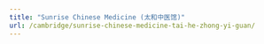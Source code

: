 ```yaml
---
title: "Sunrise Chinese Medicine (太和中医馆)"
url: /cambridge/sunrise-chinese-medicine-tai-he-zhong-yi-guan/
---
```

